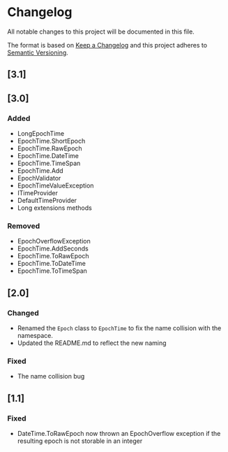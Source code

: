 # Changelog
All notable changes to this project will be documented in this file.

The format is based on [Keep a Changelog](http://keepachangelog.com/)
and this project adheres to [Semantic Versioning](http://semver.org/).

## [3.1]

## [3.0]
### Added

- LongEpochTime
- EpochTime.ShortEpoch
- EpochTime.RawEpoch
- EpochTime.DateTime
- EpochTime.TimeSpan
- EpochTime.Add
- EpochValidator
- EpochTimeValueException
- ITimeProvider
- DefaultTimeProvider
- Long extensions methods

### Removed

- EpochOverflowException
- EpochTime.AddSeconds
- EpochTime.ToRawEpoch
- EpochTime.ToDateTime
- EpochTime.ToTimeSpan

## [2.0]
### Changed

- Renamed the ```Epoch``` class to ```EpochTime``` to fix the name collision with the namespace.
- Updated the README.md to reflect the new naming

### Fixed

- The name collision bug

## [1.1]
### Fixed

* DateTime.ToRawEpoch now thrown an EpochOverflow exception if the resulting epoch is not storable in an integer
